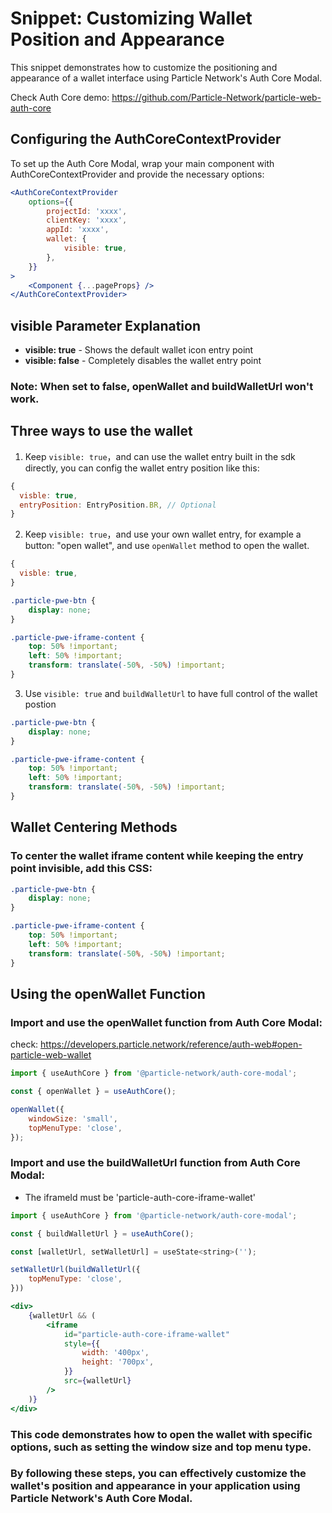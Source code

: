 # Snippet: Customizing Wallet Position and Appearance

This snippet demonstrates how to customize the positioning and appearance of a wallet interface using Particle Network's Auth Core Modal.

Check Auth Core demo: https://github.com/Particle-Network/particle-web-auth-core

## Configuring the AuthCoreContextProvider

To set up the Auth Core Modal, wrap your main component with AuthCoreContextProvider and provide the necessary options:

```jsx
<AuthCoreContextProvider
    options={{
        projectId: 'xxxx',
        clientKey: 'xxxx',
        appId: 'xxxx',
        wallet: {
            visible: true,
        },
    }}
>
    <Component {...pageProps} />
</AuthCoreContextProvider>
```

## visible Parameter Explanation

-   **visible: true** - Shows the default wallet icon entry point
-   **visible: false** - Completely disables the wallet entry point

### Note: When set to false, **openWallet** and **buildWalletUrl** won't work.

## Three ways to use the wallet

1. Keep `visible: true`，and can use the wallet entry built in the sdk directly, you can config the wallet entry position like this:

```js
{
  visble: true,
  entryPosition: EntryPosition.BR, // Optional
}
```

2. Keep `visible: true`，and use your own wallet entry, for example a button: "open wallet", and use `openWallet` method to open the wallet.

```js
{
  visble: true,
}
```

```css
.particle-pwe-btn {
    display: none;
}

.particle-pwe-iframe-content {
    top: 50% !important;
    left: 50% !important;
    transform: translate(-50%, -50%) !important;
}
```

3. Use `visible: true` and `buildWalletUrl` to have full control of the wallet postion

```css
.particle-pwe-btn {
    display: none;
}

.particle-pwe-iframe-content {
    top: 50% !important;
    left: 50% !important;
    transform: translate(-50%, -50%) !important;
}
```

## Wallet Centering Methods

### To center the wallet iframe content while keeping the entry point invisible, add this CSS:

```css
.particle-pwe-btn {
    display: none;
}

.particle-pwe-iframe-content {
    top: 50% !important;
    left: 50% !important;
    transform: translate(-50%, -50%) !important;
}
```

## Using the openWallet Function

### Import and use the openWallet function from Auth Core Modal:

check: https://developers.particle.network/reference/auth-web#open-particle-web-wallet

```javascript
import { useAuthCore } from '@particle-network/auth-core-modal';

const { openWallet } = useAuthCore();

openWallet({
    windowSize: 'small',
    topMenuType: 'close',
});
```

### Import and use the buildWalletUrl function from Auth Core Modal:
- The iframeId must be 'particle-auth-core-iframe-wallet'


```jsx
import { useAuthCore } from '@particle-network/auth-core-modal';

const { buildWalletUrl } = useAuthCore();

const [walletUrl, setWalletUrl] = useState<string>('');

setWalletUrl(buildWalletUrl({
    topMenuType: 'close',
}))

<div>
    {walletUrl && (
        <iframe
            id="particle-auth-core-iframe-wallet"
            style={{
                width: '400px',
                height: '700px',
            }}
            src={walletUrl}
        />
    )}
</div>
```

### This code demonstrates how to open the wallet with specific options, such as setting the window size and top menu type.

### By following these steps, you can effectively customize the wallet's position and appearance in your application using Particle Network's Auth Core Modal.
